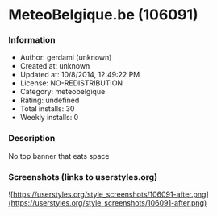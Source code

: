 # MeteoBelgique.be (106091)

### Information
- Author: gerdami (unknown)
- Created at: unknown
- Updated at: 10/8/2014, 12:49:22 PM
- License: NO-REDISTRIBUTION
- Category: meteobelgique
- Rating: undefined
- Total installs: 30
- Weekly installs: 0


### Description
No top banner that eats space


### Screenshots (links to userstyles.org)
![https://userstyles.org/style_screenshots/106091-after.png](https://userstyles.org/style_screenshots/106091-after.png)


